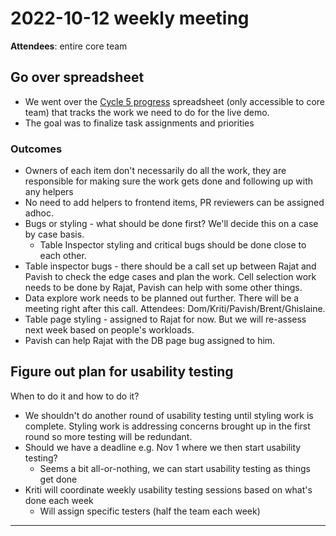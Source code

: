 # 2022-10-12 weekly meeting

**Attendees**: entire core team

## Go over spreadsheet
- We went over the [Cycle 5 progress](https://docs.google.com/spreadsheets/d/1B4PsCACWxle8gHKowoQb5sOMR81E9EmawLq4Vwp-8SQ/edit#gid=0) spreadsheet (only accessible to core team) that tracks the work we need to do for the live demo.
- The goal was to finalize task assignments and priorities

### Outcomes
- Owners of each item don't necessarily do all the work, they are responsible for making sure the work gets done and following up with any helpers
- No need to add helpers to frontend items, PR reviewers can be assigned adhoc.
- Bugs or styling - what should be done first? We'll decide this on a case by case basis.
    - Table Inspector styling and critical bugs should be done close to each other. 
- Table inspector bugs - there should be a call set up between Rajat and Pavish to check the edge cases and plan the work. Cell selection work needs to be done by Rajat, Pavish can help with some other things.
- Data explore work needs to be planned out further. There will be a meeting right after this call. Attendees: Dom/Kriti/Pavish/Brent/Ghislaine.
- Table page styling - assigned to Rajat for now. But we will re-assess next week based on people's workloads.
- Pavish can help Rajat with the DB page bug assigned to him. 


## Figure out plan for usability testing
When to do it and how to do it?

- We shouldn't do another round of usability testing until styling work is complete. Styling work is addressing concerns brought up in the first round so more testing will be redundant.
- Should we have a deadline e.g. Nov 1 where we then start usability testing?
    - Seems a bit all-or-nothing, we can start usability testing as things get done
- Kriti will coordinate weekly usability testing sessions based on what's done each week
    - Will assign specific testers (half the team each week)

---